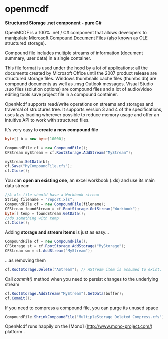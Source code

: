 # openmcdf
**Structured Storage .net component - pure C#**

OpenMCDF is a 100% .net / C# component that allows developers to manipulate [Microsoft Compound Document Files](https://msdn.microsoft.com/en-us/library/dd942138.aspx) (also known as OLE structured storage). 

Compound file includes multiple streams of information (document summary, user data) in a single container. 

This file format is used under the hood by a lot of applications: all the documents created by Microsoft Office until the 2007 product release are structured storage files. Windows thumbnails cache files (thumbs.db) are compound documents as well as .msg Outlook messages. Visual Studio .suo files (solution options) are compound files and a lot of audio/video editing tools save project file in a compound container.

OpenMcdf supports read/write operations on streams and storages and traversal of structures tree. It supports version 3 and 4 of the specifications, uses lazy loading wherever possible to reduce memory usage and offer an intuitive API to work with structured files.


It's very easy to **create a new compound file**

```C#
byte[] b = new byte[10000];

CompoundFile cf = new CompoundFile();
CFStream myStream = cf.RootStorage.AddStream("MyStream");

myStream.SetData(b);
cf.Save("MyCompoundFile.cfs");
cf.Close();
```

You can **open an existing one**, an excel workbook (.xls) and use its main data stream

```C#
//A xls file should have a Workbook stream
String filename = "report.xls";
CompoundFile cf = new CompoundFile(filename);
CFStream foundStream = cf.RootStorage.GetStream("Workbook");
byte[] temp = foundStream.GetData();
//do something with temp
cf.Close();
```

Adding **storage and stream items** is just as easy...

```C#
CompoundFile cf = new CompoundFile();
CFStorage st = cf.RootStorage.AddStorage("MyStorage");
CFStream sm = st.AddStream("MyStream");
```
...as removing them

```C#
cf.RootStorage.Delete("AStream"); // AStream item is assumed to exist.
```

Call *commit()* method when you need to persist changes to the underlying stream

```C#
cf.RootStorage.AddStream("MyStream").SetData(buffer);
cf.Commit();
```

If you need to compress a compound file, you can purge its unused space

```C#
CompoundFile.ShrinkCompoundFile("MultipleStorage_Deleted_Compress.cfs"); 
```

OpenMcdf runs happily on the [Mono] (http://www.mono-project.com/) platform .
